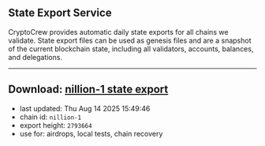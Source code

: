## State Export Service
CryptoCrew provides automatic daily state exports for all chains we validate. State export files can be used as genesis files and are a snapshot of the current blockchain state, including all validators, accounts, balances, and delegations.

---
**Download: [nillion-1 state export](https://ccv-s3.nbg1.your-objectstorage.com/SERVICE/nillion/nillion-1_export_2793664.json)**
---

- last updated: Thu Aug 14 2025 15:49:46
- chain id: `nillion-1`
- export height: `2793664`
- use for: airdrops, local tests, chain recovery

